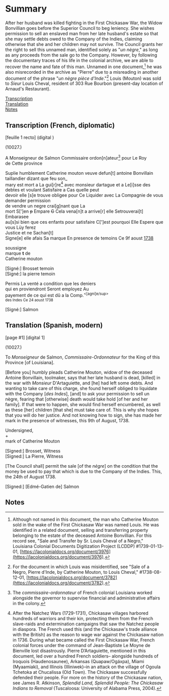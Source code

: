 # Summary   
 After her husband was killed fighting in the First Chickasaw War, the Widow Bonvillian goes before the Superior Council to beg leniency. She wishes permission to sell an enslaved man from her late husband's estate so that she may settle debts owed to the Company of the Indies, claiming otherwise that she and her children may not survive. The Council grants her the right to sell this unnamed man, identified solely as "*un nègre*," as long as any proceeds from the sale go to the Company. However, by following the documentary traces of his life in the colonial archive, we are able to recover the name and fate of this man. Unnamed in one document,[^i] he was also misrecorded in the archive as "Pierre" due to a misreading in another document of the phrase "*un nègre pièce d'Inde*."[^ii] Louis (Mouton) was sold to *Sieur* Louis Cheval, resident of 303 Rue Bourbon (present-day location of Arnaud's Restaurant).  
    
[Transcription](#transcription-(French,-diplomatic))  
[Translation](#translation-(English,-modern))  
[Notes](#notes)  
   
## Transcription (French, diplomatic)  
  
[feuille 1 recto] (digital )  
  
  
(10027.)  
  
A Monseigneur de Salmon Commissaire ordon[n]ateur[^iii] pour Le Roy  
de Cette province  
  
Suplie humblement Catherine mouton veuve defun[t] antoine Bonvillain taillandier dizant que feu son_  
mary est mort a La gui[r]re[^iv] avec monsieur dartague et a Le[i]sse des debtes et voulant Satisfaire a Cas quelle peut   
devoir elle [s]e trouve obligee pour Ce Liquider avec La Compagnie de vous demander permission   
de vendre un negre crai[g]nant que La   
mort S[']en ~~p~~ Empare ~~G~~ Cela vena[n]t a arrive[r] elle Setrouverai[t] Embarasee   
au[s]si bien que ces enfants pour satisfaire C[']est pourquoi Elle Espere que vous Lüy ferez   
Justice et ne Sachan[t]  
Signe[e] elle afais Sa marque En presence de temoins Ce 9f aoust <u>1738</u>  
  
  
soussigne  
marque      **t**      de  
Catherine         mouton  
  
[Signé:] Brosset temoin  
[Signé:] la pierre temoin  
  
  
Permis La venté a condition que les deniers  
qui en proviendront Seront employez Au  
payement de ce qui est dû a la Comp.<sup><[agni]e/sup>   
des Indes Ce 24 aoust 1738  
  
[Signé:] Salmon  
  
  
## Translation (Spanish, modern)    
  
[page #1] [digital 1]  
  
  
(10027.)  
  
To *Monseigneur* de Salmon, *Commissaire-Ordonnateur* for the King of this Province [of Louisiana].  
  
[Before you] humbly pleads Catherine Mouton, widow of the deceased Antoine Bonvillain, toolmaker, says that her late husband is dead, [killed] in the war with *Monsieur* D'Artaguiette, and [he] had left some debts. And wanting to take care of this charge, she found herself obliged to liquidate with the Company [*des Indes*], [and] to ask your permission to sell un nègre, fearing that [otherwise] death would take hold [of her and her family]. If that were to happen, she would find herself encumbered, as well as these [her] children [that she] must take care of. This is why she hopes that you will do her justice. And not knowing how to sign, she has made her mark in the presence of witnesses, this 9th of August, 1738.  
  
Undersigned,  
+  
mark of Catherine Mouton  
  
  
[Signed:] Brosset, Witness  
[Signed:] La Pierre, Witness  
  
[The Council shall] permit the sale [of the *nègre*] on the condition that the money be used to pay that which is due to the Company of the Indies. This, the 24th of August 1738.  
  
  
[Signed:] [Edmé-Gatien de] Salmon  
  
  
## Notes    
  
[^i]: Although not named in this document, the man who Catherine Mouton sold in the wake of the First Chickasaw War was named Louis. He was identified in a related document, selling and transferring property belonging to the estate of the deceased Antoine Bonvillian. For this record see, "Sale and Transfer by Sr. Louis Cheval of a Negro," Louisiana Colonial Documents Digitization Project (LCDDP) #1739-01-13-01, [https://lacolonialdocs.org/document/3976](https://lacolonialdocs.org/document/3976).    
[^ii]: For the document in which Louis was misidentified, see "Sale of a Negro, Pierre d'Inde, by Catherine Mouton, to Louis Cheval," #1738-08-12-01, [https://lacolonialdocs.org/document/3782](https://lacolonialdocs.org/document/3782).    
[^iii]: The *commissaire-ordonnateur* of French colonial Louisiana worked alongside the governor to supervise financial and administrative affairs in the colony.    
[^iv]: After the Natchez Wars (1729-1731), Chickasaw villages harbored hundreds of warriors and their kin, protecting them from the French slave-raids and extermination campaigns that saw the Natchez people in diaspora. The French used this (and the Chickasaw's trade alliance with the British) as the reason to wage war against the Chickasaw nation in 1736. During what became called the First Chickasaw War, French colonial forces under the command of Jean-Baptiste Le Moyne de Bienville lost disastrously. Pierre D’Artaguiette, mentioned in this document, led over a hundred French soldiers– alongside hundreds of Iroquois (Haudenosaunee), Arkansas (Quapaw/Ogáxpa), Miami (Myaamiaki), and Illinois (Illiniwek)–in an attack on the village of Ogoula Tchetoka at Chucalissa (Old Town). The Chickasaw successfully defended their people. For more on the history of the Chickasaw nation, see James R. Atkinson, *Splendid Land, Splendid People: The Chickasaw Indians to Removal* (Tuscaloosa: University of Alabama Press, 2004). 
